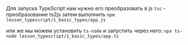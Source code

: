 Для запуска TypeScript нам нужно его преобразовать в js
`tsc` - преобразование ts2js
затем выполнить
`npm lesson_typescript/1_basic_types/app.js`

или же мы можем установить `ts-node` и запустить через него:
```npx ts-node lesson_typescript/1_basic_types/app.ts ```

